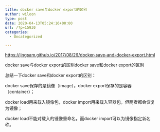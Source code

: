 ```yaml
---
title: docker save与docker export的区别
author: wiloon
type: post
date: 2020-04-13T05:24:16+00:00
url: /?p=15930
categories:
  - Uncategorized

---
```

https://jingsam.github.io/2017/08/26/docker-save-and-docker-export.html

docker save与docker export的区别docker save和docker export的区别
  
总结一下docker save和docker export的区别：

docker save保存的是镜像（image），docker export保存的是容器（container）；
  
docker load用来载入镜像包，docker import用来载入容器包，但两者都会恢复为镜像；
  
docker load不能对载入的镜像重命名，而docker import可以为镜像指定新名称。

```bashdocker save -o images.tar postgres:9.6
```